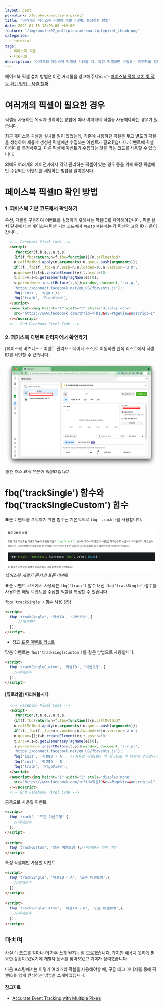 ```yaml
---
layout: post
permalink: /facebook-multiple-pixel/
title: '여러개의 페이스북 픽셀에 개별 이벤트 설정하는 방법'
date: 2021-07-15 18:00:00 +09:00
feature: '/img/posts/07_multiplepixel/multiplepixel_thumb.png'
categories:
  - tutorial
tags:
  - 페이스북 픽셀
  - 다중픽셀
description: '여러개의 페이스북 픽셀을 사용할 때, 특정 픽셀에만 수집되는 이벤트를 설정하는 방법을 알아봅시다.'
---
```


페이스북 픽셀 설치 방법은 이전 게시물을 참고해주세요.
👉 [페이스북 픽셀 설치 및 작동 확인 방법 - 픽셀 헬퍼](https://hard-carry.com/facebook-pixel-connect/)

# 여러개의 픽셀이 필요한 경우

픽셀을 사용하는 목적과 관리하는 방법에 따라 여러개의 픽셀을 사용해야하는 경우가 있습니다.

최근 페이스북 픽셀을 설치할 일이 있었는데, 기존에 사용하던 픽셀은 두고 별도의 픽셀을 생성하여 새롭게 생성한 픽셀에만 수집되는 이벤트가 필요했습니다. 이벤트에 픽셀 아이디를 특정해주고, 다른 픽셀에 이벤트가 수집되는 것을 막는 코드를 사용할 수 있습니다.

외에도 여러개의 에이전시에서 각각 관리하는 픽셀이 있는 경우 등을 위해 특정 픽셀에만 수집되는 이벤트를 세팅하는 방법을 알아봅시다.

# 페이스북 픽셀ID 확인 방법

### 1. 페이스북 기본 코드에서 확인하기

우선, 픽셀을 구분하여 이벤트를 설정하기 위해서는 픽셀ID를 파악해야합니다. 픽셀 설치 단계에서 본 페이스북 픽셀 기본 코드에서 ```픽셀ID``` 부분에는 각 픽셀의 고유 ID가 들어갑니다.

```html
  <!-- Facebook Pixel Code -->
  <script>
    !function(f,b,e,v,n,t,s)
    {if(f.fbq)return;n=f.fbq=function(){n.callMethod?
    n.callMethod.apply(n,arguments):n.queue.push(arguments)};
    if(!f._fbq)f._fbq=n;n.push=n;n.loaded=!0;n.version='2.0';
    n.queue=[];t=b.createElement(e);t.async=!0;
    t.src=v;s=b.getElementsByTagName(e)[0];
    s.parentNode.insertBefore(t,s)}(window, document,'script',
    'https://connect.facebook.net/en_US/fbevents.js');
    fbq('init', '픽셀ID');
    fbq('track', 'PageView');
  </script>
  <noscript><img height="1" width="1" style="display:none"
    src="https://www.facebook.com/tr?id=픽셀ID&ev=PageView&noscript=1"
  /></noscript>
  <!-- End Facebook Pixel Code -->
```

### 2. 페이스북 이벤트 관리자에서 확인하기

[페이스북 비즈니스 - 이벤트 관리자 - 데이터 소스]로 이동하면 왼쪽 리스트에서 픽셀 ID를 확인할 수 있습니다.

![이벤트 관리자에서 픽셀 ID 위치](/img/posts/07_multiplepixel/fbpixelid.png)*빨간 박스 표시 부분이 픽셀ID입니다.*


# fbq('trackSingle') 함수와 fbq('trackSingleCustom') 함수

표준 이벤트를 추적하기 위한 함수는 기본적으로 `fbq('track')`을 사용합니다.

![페이스북 가이드의 표준 이벤트 함수](/img/posts/07_multiplepixel/standardevent.png)*페이스북 개발자 문서의 표준 이벤트*

표준 이벤트 코드에서 사용되는 `fbq('track')` 함수 대신 `fbq('trackSingle')`함수를 사용하면 해당 이벤트를 수집할 픽셀을 특정할 수 있습니다.

`fbq('trackSingle')` 함수 사용 방법

```html
<script>
  fbq('trackSingle', '픽셀ID', '이벤트명',{
      //매개변수
  });
</script>
```

* 참고 [표준 이벤트 리스트](https://developers.facebook.com/docs/facebook-pixel/reference#standard-events)

맞춤 이벤트는 `fbq('trackSingleCustom')`를 같은 방법으로 사용합니다.

```html
<script>
  fbq('trackSingleCustom', '픽셀ID', '이벤트명',{
    //매개변수
  });
</script>
```

#### [튜토리얼] 따라해봅시다

```html
  <!-- Facebook Pixel Code -->
  <script>
    !function(f,b,e,v,n,t,s)
    {if(f.fbq)return;n=f.fbq=function(){n.callMethod?
    n.callMethod.apply(n,arguments):n.queue.push(arguments)};
    if(!f._fbq)f._fbq=n;n.push=n;n.loaded=!0;n.version='2.0';
    n.queue=[];t=b.createElement(e);t.async=!0;
    t.src=v;s=b.getElementsByTagName(e)[0];
    s.parentNode.insertBefore(t,s)}(window, document,'script',
    'https://connect.facebook.net/en_US/fbevents.js');
    fbq('init', '픽셀ID - A'); //사용할 픽셀ID는 이 형식으로 이 위치에 추가합니다.
    fbq('init', '픽셀ID - B');
    fbq('track', 'PageView');
  </script>
  <noscript><img height="1" width="1" style="display:none"
    src="https://www.facebook.com/tr?id=픽셀ID&ev=PageView&noscript=1"
  /></noscript>
  <!-- End Facebook Pixel Code -->
```

공통으로 사용할 이벤트

```html
<script>
  fbq('track', '표준 이벤트명',{
    //매개변수
  });
</script>

<script>
  fbq('trackCustom', '맞춤 이벤트명');//매개변수 생략 버전
</script>
```

특정 픽셀에만 사용할 이벤트

```html
<script>
  fbq('trackSingle', '픽셀ID - A', '표준 이벤트명',{
    //매개변수
  });
</script>

<script>
  fbq('trackSingleCustom', '픽셀ID - B', '맞춤 이벤트명',{
    //매개변수
  });
</script>
```

## 마치며

사실 이 코드를 얼마나 더 자주 쓰게 될지는 잘 모르겠습니다. 하지만 예상치 못하게 필요한 상황이 있었기에 개발자 문서를 찾아보았고 기록차 정리했습니다.

다음 포스팅에서는 이렇게 여러개의 픽셀을 사용해야할 때, 구글 태그 매니저를 통해 픽셀ID를 쉽게 관리하는 방법을 소개하겠습니다.


#### 참고자료

* [Accurate Event Tracking with Multiple Pixels](https://developers.facebook.com/ads/blog/post/v2/2017/11/28/event-tracking-with-multiple-pixels-tracksingle/)
